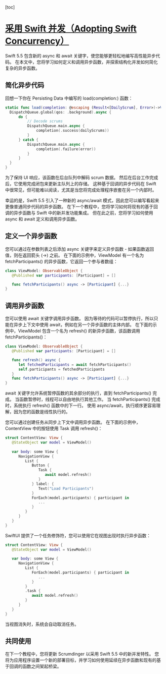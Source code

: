 [toc]

# [采用 Swift 并发（Adopting Swift Concurrency）](https://developer.apple.com/tutorials/app-dev-training/adopting-swift-concurrency)

Swift 5.5 包含新的 async 和 await 关键字，使您能够更轻松地编写高性能异步代码。 在本文中，您将学习如何定义和调用异步函数，并探索结构化并发如何简化复杂的异步函数。

## 简化异步代码

回想一下你在 Persisting Data 中编写的 load(completion:) 函数：

```swift
static func load(completion: @escaping (Result<[DailyScrum], Error>)->Void) {
  DispatchQueue.global(qos: .background).async {
      do {
          // Decode scrums
          DispatchQueue.main.async {
              completion(.success(dailyScrums))
          }
      } catch {
          DispatchQueue.main.async {
              completion(.failure(error))
          }
      }
  }
}
```

为了保持 UI 响应，该函数在后台队列中解码 scrum 数据。 然后在后台工作完成后，它使用完成闭包来更新主队列上的存储。 这种基于回调的异步代码在 Swift 中很常见，但可能难以阅读，尤其是当您将完成处理程序嵌套在另一个内部时。

幸运的是，Swift 5.5 引入了一种新的 async/await 模式，因此您可以编写看起来更像普通同步代码的异步函数。 在下一个教程中，您将学习如何将现有的基于回调的异步函数与 Swift 中的新并发功能集成。 但在此之前，您将学习如何使用 async 和 await 定义和调用异步函数。

## 定义一个异步函数

您可以通过在参数列表之后添加 async 关键字来定义异步函数 - 如果函数返回值，则在返回箭头 (->) 之前。 在下面的示例中，ViewModel 有一个名为 fetchParticipants() 的异步函数，它返回一个参与者数组：

```swift
class ViewModel: ObservableObject {
   @Published var participants: [Participant] = []

   func fetchParticipants() async -> [Participant] {...}
}
```

## 调用异步函数

您可以使用 await 关键字调用异步函数。 因为等待的代码可以暂停执行，所以只能在异步上下文中使用 await，例如在另一个异步函数的主体内部。 在下面的示例中，ViewModel 包含一个名为 refresh() 的新异步函数，该函数调用 fetchParticipants()：

```swift
class ViewModel: ObservableObject {
   @Published var participants: [Participant] = []

   func refresh() async {
      let fetchedParticipants = await fetchParticipants()
      self.participants = fetchedParticipants
   }
   func fetchParticipants() async -> [Participant] {...}
}
```

await 关键字允许系统暂停函数的其余部分的执行，直到 fetchParticipants() 完成。 当函数暂停时，线程可以自由地执行其他工作。 当 fetchParticipants() 完成时，系统执行 refresh() 函数中的下一行。 使用 async/await，执行顺序更容易理解，因为您的函数是线性执行的。

您可以通过创建任务从同步上下文中调用异步函数。 在下面的示例中，ContentView 中的按钮使用 Task 调用 refresh()：

```swift
struct ContentView: View {
   @StateObject var model = ViewModel()
 
   var body: some View {
      NavigationView {
         List {
            Button {
               Task {
                  await model.refresh()
               }
            } label: {
               Text("Load Participants")
            }
            ForEach(model.participants) { participant in
               ...
            }
         }
      }
   }
}
```

SwiftUI 提供了一个任务修饰符，您可以使用它在视图出现时执行异步函数：

```swift
struct ContentView: View {
   @StateObject var model = ViewModel()
 
   var body: some View {
      NavigationView {
         List {
            ForEach(model.participants) { participant in
               ...
            }
         }
         .task {
            await model.refresh()
         }
      }
   }
}
```

当视图消失时，系统会自动取消任务。

## 共同使用

在下一个教程中，您将更新 Scrumdinger 以采用 Swift 5.5 中的新并发特性。 您将为应用程序设置一个新的部署目标，并学习如何使用延续在异步函数和现有的基于回调的函数之间架起桥梁。